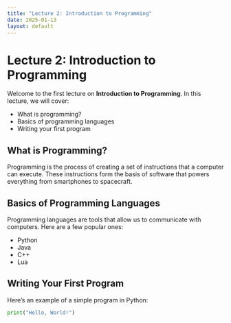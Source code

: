 ```yaml
---
title: "Lecture 2: Introduction to Programming"
date: 2025-01-13
layout: default
---
```


# Lecture 2: Introduction to Programming

Welcome to the first lecture on **Introduction to Programming**. In this lecture, we will cover:

- What is programming?
- Basics of programming languages
- Writing your first program

## What is Programming?

Programming is the process of creating a set of instructions that a computer can execute. These instructions form the basis of software that powers everything from smartphones to spacecraft.

## Basics of Programming Languages

Programming languages are tools that allow us to communicate with computers. Here are a few popular ones:
- Python
- Java
- C++
- Lua

## Writing Your First Program

Here’s an example of a simple program in Python:

```python
print("Hello, World!")

